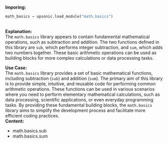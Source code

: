 <b class="custom_code_highlight_green">Imporing:</b><br>
```python
math_basics = upsonic.load_module("math.basics")
```
<br><b class="custom_code_highlight_green">Explanation:</b><br>The `math.basics` library appears to contain fundamental mathematical operations, such as subtraction and addition. The two functions defined in this library are `sub`, which performs integer subtraction, and `sum`, which adds two numbers together. These basic arithmetic operations can be used as building blocks for more complex calculations or data processing tasks.

<b class="custom_code_highlight_green">Use Case:</b><br>The `math.basics` library provides a set of basic mathematical functions, including subtraction (`sub`) and addition (`sum`). The primary aim of this library is to provide simple, intuitive, and reusable code for performing common arithmetic operations. These functions can be used in various scenarios where you need to perform elementary mathematical calculations, such as data processing, scientific applications, or even everyday programming tasks. By providing these fundamental building blocks, the `math.basics` library aims to simplify the development process and facilitate more efficient coding practices.
<br><b class="custom_code_highlight_green">Content:</b><br>
  - math.basics.sub
  - math.basics.sum
